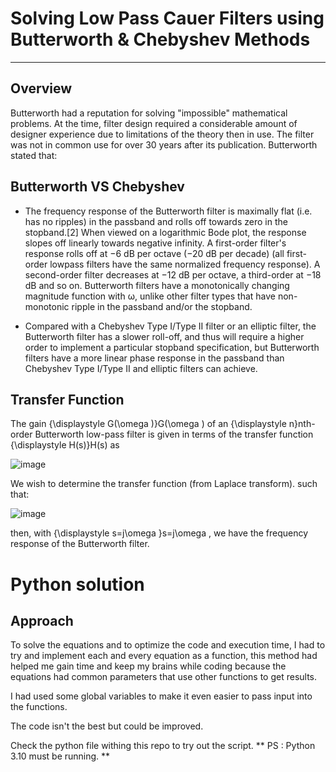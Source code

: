 # Solving Low Pass Cauer Filters using Butterworth & Chebyshev Methods
---
## Overview

Butterworth had a reputation for solving "impossible" mathematical problems. At the time, filter design required a considerable amount of designer experience due to limitations of the theory then in use. The filter was not in common use for over 30 years after its publication. Butterworth stated that:

## Butterworth VS Chebyshev

*   The frequency response of the Butterworth filter is maximally flat (i.e. has no ripples) in the passband and rolls off towards zero in the stopband.[2] When viewed on a logarithmic Bode plot, the response slopes off linearly towards negative infinity. A first-order filter's response rolls off at −6 dB per octave (−20 dB per decade) (all first-order lowpass filters have the same normalized frequency response). A second-order filter decreases at −12 dB per octave, a third-order at −18 dB and so on. Butterworth filters have a monotonically changing magnitude function with ω, unlike other filter types that have non-monotonic ripple in the passband and/or the stopband.

*   Compared with a Chebyshev Type I/Type II filter or an elliptic filter, the Butterworth filter has a slower roll-off, and thus will require a higher order to implement a particular stopband specification, but Butterworth filters have a more linear phase response in the passband than Chebyshev Type I/Type II and elliptic filters can achieve.

## Transfer Function

The gain {\displaystyle G(\omega )}G(\omega ) of an {\displaystyle n}nth-order Butterworth low-pass filter is given in terms of the transfer function {\displaystyle H(s)}H(s) as

![image](https://user-images.githubusercontent.com/91763346/203866875-b2f6edeb-09d4-41b0-b3ed-ae1e92212e36.png)

We wish to determine the transfer function (from Laplace transform). such that:

![image](https://user-images.githubusercontent.com/91763346/203867050-c0793ec0-01a1-4295-817c-9223e8deb76e.png)

then, with {\displaystyle s=j\omega }s=j\omega , we have the frequency response of the Butterworth filter.

# Python solution 

## Approach

To solve the equations and to optimize the code and execution time, I had to try and implement each and every equation as a function, this method had helped me gain time and keep my brains while coding because the equations had common parameters that use other functions to get results.

I had used some global variables to make it even easier to pass input into the functions.

The code isn't the best but could be improved.

Check the python file withing this repo to try out the script.
** PS : Python 3.10 must be running. **




